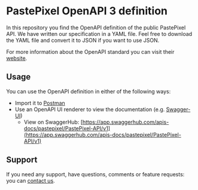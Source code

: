 # PastePixel OpenAPI 3 definition
In this repository you find the OpenAPI definition of the public PastePixel API. We have written our specification in
a YAML file. Feel free to download the YAML file and convert it to JSON if you want to use JSON.

For more information about the OpenAPI standard you can visit their [website](https://swagger.io/specification/).

## Usage
You can use the OpenAPI definition in either of the following ways:
- Import it to [Postman](https://www.postman.com/)
- Use an OpenAPI UI renderer to view the documentation (e.g. [Swagger-UI](https://swagger.io/tools/swagger-ui/))
    - View on SwaggerHub: [https://app.swaggerhub.com/apis-docs/pastepixel/PastePixel-API/v1](https://app.swaggerhub.com/apis-docs/pastepixel/PastePixel-API/v1)

## Support
If you need any support, have questions, comments or feature requests: you can [contact us](https://pastepixel.com/contact).